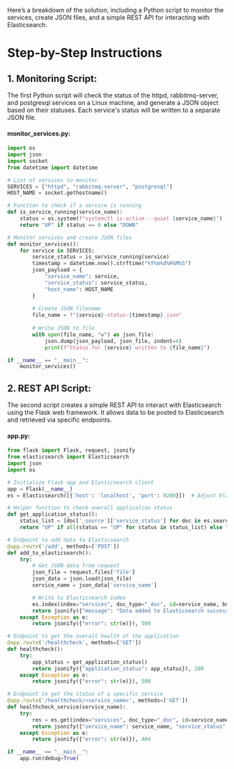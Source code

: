 Here’s a breakdown of the solution, including a Python script to monitor the services, create JSON files, and a simple REST API for interacting with Elasticsearch.

# Step-by-Step Instructions

## 1. Monitoring Script:

The first Python script will check the status of the httpd, rabbitmq-server, and postgresql services on a Linux machine, and generate a JSON object based on their statuses. Each service's status will be written to a separate JSON file.

#### monitor_services.py:
```python
import os
import json
import socket
from datetime import datetime

# List of services to monitor
SERVICES = ["httpd", "rabbitmq-server", "postgresql"]
HOST_NAME = socket.gethostname()

# Function to check if a service is running
def is_service_running(service_name):
    status = os.system(f"systemctl is-active --quiet {service_name}")
    return "UP" if status == 0 else "DOWN"

# Monitor services and create JSON files
def monitor_services():
    for service in SERVICES:
        service_status = is_service_running(service)
        timestamp = datetime.now().strftime("%Y%m%d%H%M%S")
        json_payload = {
            "service_name": service,
            "service_status": service_status,
            "host_name": HOST_NAME
        }
        
        # Create JSON filename
        file_name = f"{service}-status-{timestamp}.json"
        
        # Write JSON to file
        with open(file_name, "w") as json_file:
            json.dump(json_payload, json_file, indent=4)
            print(f"Status for {service} written to {file_name}")

if __name__ == "__main__":
    monitor_services()

```

## 2. REST API Script:

The second script creates a simple REST API to interact with Elasticsearch using the Flask web framework. It allows data to be posted to Elasticsearch and retrieved via specific endpoints.

#### app.py:
```python
from flask import Flask, request, jsonify
from elasticsearch import Elasticsearch
import json
import os

# Initialize Flask app and Elasticsearch client
app = Flask(__name__)
es = Elasticsearch([{'host': 'localhost', 'port': 9200}])  # Adjust Elasticsearch configuration as needed

# Helper function to check overall application status
def get_application_status():
    status_list = [doc['_source']['service_status'] for doc in es.search(index="services", body={"query": {"match_all": {}}})['hits']['hits']]
    return "UP" if all(status == "UP" for status in status_list) else "DOWN"

# Endpoint to add data to Elasticsearch
@app.route('/add', methods=['POST'])
def add_to_elasticsearch():
    try:
        # Get JSON data from request
        json_file = request.files['file']
        json_data = json.load(json_file)
        service_name = json_data['service_name']

        # Write to Elasticsearch index
        es.index(index="services", doc_type="_doc", id=service_name, body=json_data)
        return jsonify({"message": "Data added to Elasticsearch successfully"}), 200
    except Exception as e:
        return jsonify({"error": str(e)}), 500

# Endpoint to get the overall health of the application
@app.route('/healthcheck', methods=['GET'])
def healthcheck():
    try:
        app_status = get_application_status()
        return jsonify({"application_status": app_status}), 200
    except Exception as e:
        return jsonify({"error": str(e)}), 500

# Endpoint to get the status of a specific service
@app.route('/healthcheck/<service_name>', methods=['GET'])
def healthcheck_service(service_name):
    try:
        res = es.get(index="services", doc_type="_doc", id=service_name)
        return jsonify({"service_name": service_name, "service_status": res['_source']['service_status']}), 200
    except Exception as e:
        return jsonify({"error": str(e)}), 404

if __name__ == "__main__":
    app.run(debug=True)

```